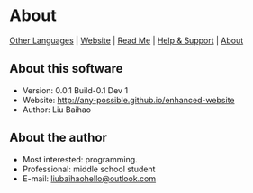 # About

[Other Languages](../About.Languages.md) | [Website](http://any-possible.github.io/enhanced-website) | [Read Me](../../README.md) | [Help & Support](Help-Support.md) | [About](About.md)

## About this software
- Version: 0.0.1 Build-0.1 Dev 1
- Website: <http://any-possible.github.io/enhanced-website>
- Author: Liu Baihao

## About the author
- Most interested: programming.
- Professional: middle school student
- E-mail: <liubaihaohello@outlook.com>
